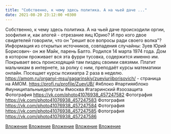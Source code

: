 ```yaml
---
title: "Собственно, к чему здесь политика. А на чьей даче ..."
date: 2021-08-20 23:12:00 +0300
---
```


Собственно, к чему здесь политика. А на чьей даче происходили оргии, зоофилия и, как апогей - отрезание яиц Юрию?
И про кого двое свидетелей говорили, что он "решит все вопросы ради своего волка"?
Информация из открытых источников, совпадения случайны:
Зуев Юрий Борисович- он же Майк, парень Балто. Родился 14 марта 1974 года. Дом в котором проживает вся эта фурри тусовка, содержится именно им. Покрывает весь происходящий там пиздец своими связями. Платит мальчикам в интернете, за ролку с ним, преподаёт курсы математики онлайн. Посещает курсы психиатра 2 раза в неделю.
https://amom.ru/organyi-msu/gagarinskiy/zueviuriiborisovich/ - страница на АМОМ.
https://profi.ru/profile/ZuevUB/
#яблоко #партияяблоко #муниципальныедепутаты #москва #гагаринский #зоозащита
Фотография
https://vk.com/photo41076938_457247582
Фотография
https://vk.com/photo41076938_457247583
Фотография
https://vk.com/photo41076938_457247584
Фотография
https://vk.com/photo41076938_457247585
Фотография
https://vk.com/photo41076938_457247586

[Вложение](https://vk.com/photo41076938_457247582)
[Вложение](https://vk.com/photo41076938_457247583)
[Вложение](https://vk.com/photo41076938_457247584)
[Вложение](https://vk.com/photo41076938_457247585)
[Вложение](https://vk.com/photo41076938_457247586)

